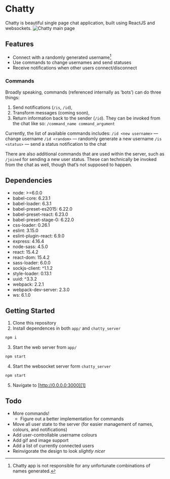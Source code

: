 # Chatty
Chatty is beautiful single page chat application, built using ReactJS and websockets.
![][image-1]

## Features
- Connect with a randomly generated username[^1]
- Use commands to change usernames and send statuses
- Receive notifications when other users connect/disconnect

### Commands
Broadly speaking, commands (referenced internally as ‘bots’) can do three things:
1. Send notifications (`/is`, `/id`),
2. Transform messages (coming soon),
3. Return information back to the sender (`/id`).
They can be invoked from the chat like so:
`/command_name command_argument`

Currently, the list of available commands includes:
`/id <new username>` — change username
`/id <random>` — randomly generate a new username
`/is <status>` — send a status notification to the chat

There are also additional commands that are used within the server, such as `/joined` for sending a new user status. These can technically be invoked from the chat as well, though that’s not supposed to happen.

## Dependencies
- node: \>=6.0.0
- babel-core: 6.23.1
- babel-loader: 6.3.1
- babel-preset-es2015: 6.22.0
- babel-preset-react: 6.23.0
- babel-preset-stage-0: 6.22.0
- css-loader: 0.26.1
- eslint: 3.15.0
- eslint-plugin-react: 6.9.0
- express: 4.16.4
- node-sass: 4.5.0
- react: 15.4.2
- react-dom: 15.4.2
- sass-loader: 6.0.0
- sockjs-client: ^1.1.2
- style-loader: 0.13.1
- uuid: ^3.3.2
- webpack: 2.2.1
- webpack-dev-server: 2.3.0
- ws: 6.1.0

## Getting Started
1. Clone this repository
2. Install dependences in both `app/` and `chatty_server` 
```bash
npm i
```
3. Start the web server from `app/`
```bash
npm start
```
4. Start the websocket server form `chatty_server`
```bash
npm start
```
5. Navigate to [http://0.0.0.0:3000][1]

## Todo
- More commands!
	- Figure out a better implementation for commands
- Move all user state to the server (for easier management of names, colours, and notifications)
- Add user-controllable username colours
- Add gif and image support
- Add a list of currently connected users
- Reinvigorate the design to look _slightly nicer_

[^1]:	Chatty app is not responsible for any unfortunate combinations of names generated.

[1]:	http://0.0.0.0:3000

[image-1]:	https://github.com/Ianden/chatty-app/raw/master/images/chatty.png "Chatty main page"